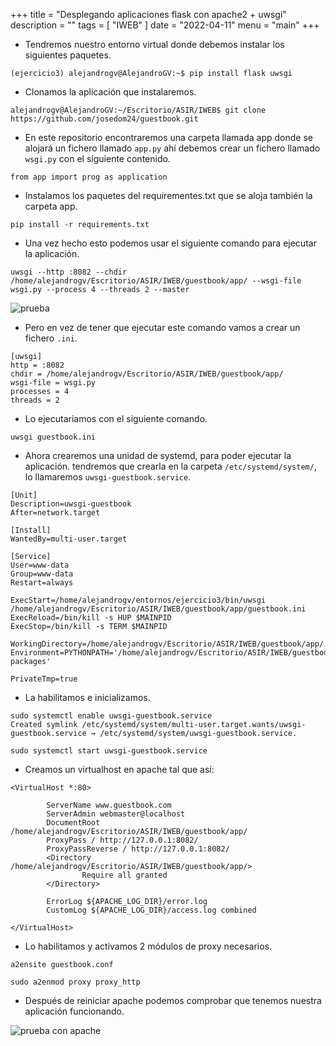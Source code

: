 +++
title = "Desplegando aplicaciones flask con apache2 + uwsgi"
description = ""
tags = [
    "IWEB"
]
date = "2022-04-11"
menu = "main"
+++

* Tendremos nuestro entorno virtual donde debemos instalar los siguientes paquetes.

~~~
(ejercicio3) alejandrogv@AlejandroGV:~$ pip install flask uwsgi
~~~

* Clonamos la aplicación que instalaremos.

~~~
alejandrogv@AlejandroGV:~/Escritorio/ASIR/IWEB$ git clone https://github.com/josedom24/guestbook.git
~~~

* En este repositorio encontraremos una carpeta llamada app donde se alojará un fichero llamado `app.py` ahí debemos crear un fichero llamado `wsgi.py` con el siguiente contenido.

~~~
from app import prog as application
~~~

* Instalamos los paquetes del requirementes.txt que se aloja también la carpeta app.

~~~
pip install -r requirements.txt
~~~

* Una vez hecho esto podemos usar el siguiente comando para ejecutar la aplicación.

~~~
uwsgi --http :8082 --chdir /home/alejandrogv/Escritorio/ASIR/IWEB/guestbook/app/ --wsgi-file    wsgi.py --process 4 --threads 2 --master
~~~

![prueba](/apache_uwsgi/1.png)

* Pero en vez de tener que ejecutar este comando vamos a crear un fichero `.ini`.

~~~
[uwsgi]
http = :8082
chdir = /home/alejandrogv/Escritorio/ASIR/IWEB/guestbook/app/             
wsgi-file = wsgi.py
processes = 4
threads = 2
~~~

* Lo ejecutariamos con el siguiente comando.

~~~
uwsgi guestbook.ini
~~~

* Ahora crearemos una unidad de systemd, para poder ejecutar la aplicación. tendremos que crearla en la carpeta `/etc/systemd/system/`, lo llamaremos `uwsgi-guestbook.service`.

~~~
[Unit]
Description=uwsgi-guestbook
After=network.target

[Install]
WantedBy=multi-user.target

[Service]
User=www-data
Group=www-data
Restart=always

ExecStart=/home/alejandrogv/entornos/ejercicio3/bin/uwsgi /home/alejandrogv/Escritorio/ASIR/IWEB/guestbook/app/guestbook.ini
ExecReload=/bin/kill -s HUP $MAINPID
ExecStop=/bin/kill -s TERM $MAINPID

WorkingDirectory=/home/alejandrogv/Escritorio/ASIR/IWEB/guestbook/app/
Environment=PYTHONPATH='/home/alejandrogv/Escritorio/ASIR/IWEB/guestbook/app/:/home/alejandrogv/entornos/ejercicio3/lib/python3.9/site-packages'

PrivateTmp=true
~~~

* La habilitamos e inicializamos.

~~~
sudo systemctl enable uwsgi-guestbook.service
Created symlink /etc/systemd/system/multi-user.target.wants/uwsgi-guestbook.service → /etc/systemd/system/uwsgi-guestbook.service.

sudo systemctl start uwsgi-guestbook.service
~~~

* Creamos un virtualhost en apache tal que así:

~~~
<VirtualHost *:80>

        ServerName www.guestbook.com
        ServerAdmin webmaster@localhost
        DocumentRoot /home/alejandrogv/Escritorio/ASIR/IWEB/guestbook/app/
        ProxyPass / http://127.0.0.1:8082/
        ProxyPassReverse / http://127.0.0.1:8082/
        <Directory /home/alejandrogv/Escritorio/ASIR/IWEB/guestbook/app/>
                Require all granted
        </Directory>

        ErrorLog ${APACHE_LOG_DIR}/error.log
        CustomLog ${APACHE_LOG_DIR}/access.log combined

</VirtualHost>
~~~

* Lo habilitamos y activamos 2 módulos de proxy necesarios.

~~~
a2ensite guestbook.conf

sudo a2enmod proxy proxy_http
~~~

* Después de reiniciar apache podemos comprobar que tenemos nuestra aplicación funcionando.

![prueba con apache](/apache_uwsgi/2.png)